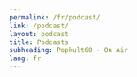 ```yaml
---
permalink: /fr/podcast/
link: /podcast/
layout: podcast
title: Podcasts
subheading: Popkult60 - On Air
lang: fr
---
```


